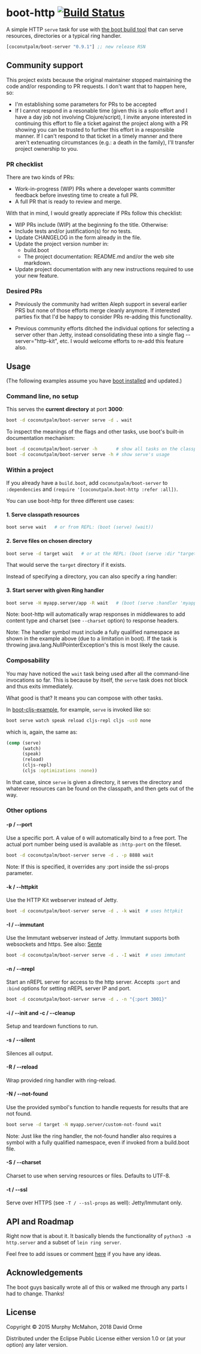 # boot-http [![Build Status][badge]][build]

A simple HTTP `serve` task for use with [the boot build tool][boot]
that can serve resources, directories or a typical ring handler.

[](dependency)
```clojure
[coconutpalm/boot-server "0.9.1"] ;; new release RSN
```
[](/dependency)

## Community support

This project exists because the original maintainer stopped maintaining the
code and/or responding to PR requests.  I don't want that to happen here, so:

* I'm establishing some parameters for PRs to be accepted
* If I cannot respond in a resonable time (given this is a solo effort and I 
  have a day job not involving Clojure/script), I invite anyone interested in
  continuing this effort to file a ticket against the project along with a PR
  showing you can be trusted to further this effort in a responsible manner.
  If I can't respond to that ticket in a timely manner and there aren't extenuating
  circumstances (e.g.: a death in the family), I'll transfer project ownership to you.

### PR checklist

There are two kinds of PRs:
* Work-in-progress (WIP) PRs where a developer wants committer feedback before
  investing time to create a full PR.
* A full PR that is ready to review and merge.

With that in mind, I would greatly appreciate if PRs follow this checklist:
* WIP PRs include (WIP) at the beginning fo the title.  Otherwise:
* Include tests and/or justification(s) for no tests.
* Update CHANGELOG in the form already in the file.
* Update the project version number in:
  * build.boot
  * The project documentation: README.md and/or the web site markdown.
* Update project documentation with any new instructions required to use your new feature.

### Desired PRs

* Previously the community had written Aleph support in several earlier PRS but none of
those efforts merge cleanly anymore.  If interested parties fix that I'd be happy
to consider PRs re-adding this functionality.

* Previous community efforts ditched the individual options for selecting a server other
than Jetty, instead consolidating these into a single flag --server="http-kit", etc.
I would welcome efforts to re-add this feature also.

## Usage

(The following examples assume you have [boot installed][installboot] and updated.)

### Command line, no setup

This serves the **current directory** at port **3000**:

```bash
boot -d coconutpalm/boot-server serve -d . wait
```

To inspect the meanings of the flags and other tasks, use boot's built-in
documentation mechanism:

```bash
boot -d coconutpalm/boot-server -h       # show all tasks on the classpath
boot -d coconutpalm/boot-server serve -h # show serve's usage
```

### Within a project

If you already have a `build.boot`, add
`coconutpalm/boot-server` to `:dependencies`
and `(require '[coconutpalm.boot-http :refer :all])`.

You can use boot-http for three different use cases:

#### 1. Serve classpath resources

```bash
boot serve wait   # or from REPL: (boot (serve) (wait))
```

#### 2. Serve files on chosen directory

```bash
boot serve -d target wait   # or at the REPL: (boot (serve :dir "target") (wait))
```

That would serve the `target` directory if it exists.

Instead of specifying a directory, you can also specify a ring handler:

#### 3. Start server with given Ring handler

```bash
boot serve -H myapp.server/app -R wait   # (boot (serve :handler 'myapp.server/app :reload true) (wait))
```

Note: boot-http will automatically wrap responses in middlewares to
add content type and charset (see `--charset` option) to response
headers.

Note: The handler symbol must include a fully qualified namespace as shown in
the example above (due to a limitation in boot). If the task is throwing
java.lang.NullPointerException's this is most likely the cause.

### Composability

You may have noticed the `wait` task being used after all the
command-line invocations so far. This is because by itself, the
`serve` task does not block and thus exits immediately.

What good is that? It means you can compose with other tasks.

In [boot-cljs-example][boot-cljs-example], for example, `serve` is
invoked like so:

```bash
boot serve watch speak reload cljs-repl cljs -usO none
```

which is, again, the same as:

```clojure
(comp (serve)
      (watch)
      (speak)
      (reload)
      (cljs-repl)
      (cljs :optimizations :none))
```

In that case, since `serve` is given a directory, it serves the directory and whatever
resources can be found on the classpath, and then gets out of the way.

### Other options

#### -p / --port

Use a specific port. A value of `0` will automatically bind to a free port.
The actual port number being used is available as `:http-port` on the fileset.

```bash
boot -d coconutpalm/boot-server serve -d . -p 8888 wait
```

Note: If this is specified, it overrides any :port inside the ssl-props parameter.

#### -k / --httpkit

Use the HTTP Kit webserver instead of Jetty.

```bash
boot -d coconutpalm/boot-server serve -d . -k wait  # uses httpkit
```

#### -I / --immutant

Use the Immutant webserver instead of Jetty.  Immutant supports both websockets and https.
See also: [Sente](https://github.com/ptaoussanis/sente)

```bash
boot -d coconutpalm/boot-server serve -d . -I wait  # uses immutant
```

#### -n / --nrepl

Start an nREPL server for access to the http server. Accepts
`:port` and `:bind` options for setting nREPL server IP
and port.

```bash
boot -d coconutpalm/boot-server serve -d . -n "{:port 3001}"
```

#### -i / --init and -c / --cleanup

Setup and teardown functions to run.

#### -s / --silent

Silences all output.

#### -R / --reload

Wrap provided ring handler with ring-reload.

#### -N / --not-found

Use the provided symbol's function to handle requests for results that
are not found.

```bash
boot serve -d target -N myapp.server/custom-not-found wait
```

Note: Just like the ring handler, the not-found handler also requires a symbol
with a fully qualified namespace, even if invoked from a build.boot file.

#### -S / --charset

Charset to use when serving resources or files. Defaults to UTF-8.

#### -t / --ssl

Serve over HTTPS (see `-T / --ssl-props` as well): Jetty/Immutant only.

## API and Roadmap

Right now that is about it. It basically blends the functionality of
`python3 -m http.server` and a subset of `lein ring server`.

Feel free to add issues or comment [here][boot-discourse] if
you have any ideas.


## Acknowledgements

The boot guys basically wrote all of this or walked me through any
parts I had to change. Thanks!


## License

Copyright © 2015 Murphy McMahon, 2018 David Orme

Distributed under the Eclipse Public License either version 1.0 or (at
your option) any later version.

[boot]:              https://github.com/boot-clj/boot
[boot-cljs-example]: https://github.com/adzerk/boot-cljs-example
[installboot]:       https://github.com/boot-clj/boot#install
[boot-discourse]:    http://hoplon.discoursehosting.net/t/boot-http-0-4-0/361
[build]:             https://travis-ci.org/coconutpalm/boot-server
[badge]:             https://travis-ci.org/coconutpalm/boot-server.png?branch=master
